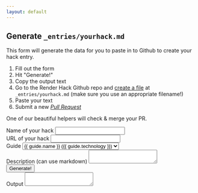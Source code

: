 ```yaml
---
layout: default
---
```


## Generate `_entries/yourhack.md`

This form will generate the data for you to paste in to Github to create your hack entry.

1. Fill out the form
2. Hit "Generate!"
3. Copy the output text
4. Go to the Render Hack Github repo and [create a file](https://github.com/jsoxford/hack/new/master/_entries?filename=yourhack.md) at `_entries/yourhack.md` (make sure you use an appropriate filename!)
5. Paste your text
6. Submit a new [_Pull Request_](https://github.com/jsoxford/hack/compare?expand=1)

One of our beautiful helpers will check & merge your PR.


<form id="form">
  <div class="field">
    <label for="name">Name of your hack</label>
    <input type="text" name="name" id="name">
  </div>
  <div class="field">
    <label for="url">URL of your hack</label>
    <input type="text" name="url" id="url">
  </div>
  <div class="field">
    <label for="guide">Guide</label>
    <select name="guide" id="guide">
      {% for guide in site.data.guides %}
        <option value="{{ guide.index }}">{{ guide.name }} ({{ guide.technology }})</option>
      {% endfor %}
    </select>
  </div>
  <div class="field">
    <label for="description">Description (can use markdown)</label>
    <textarea name="description" id="description"></textarea>
  </div>
  <button id="submit">Generate!</button>
  <div class="field">
    <label for="output">Output</label>
    <textarea id="output" onclick="this.focus();this.select()" readonly="readonly"></textarea>
  </div>
</form>


<script>
  (function () {
    'use strict';

    document.getElementById('form').addEventListener('submit', function (e) {
      e.preventDefault();
    });

    const fields = ['name', 'url', 'guide', 'description']
    let values = {
      name: '',
      url: '',
      guide: '',
      description: ''
    };

    document.getElementById('submit').addEventListener('click', function (e) {
      fields.forEach(function (field) {
        values[field] = document.getElementById(field).value
      });

      console.log(values);

      document.getElementById('output').innerText =
`---
name: "${values.name}"
url: "${values.url}"
guide: ${values.guide}
---
${values.description}
`
      ;
    });


  }());
</script>